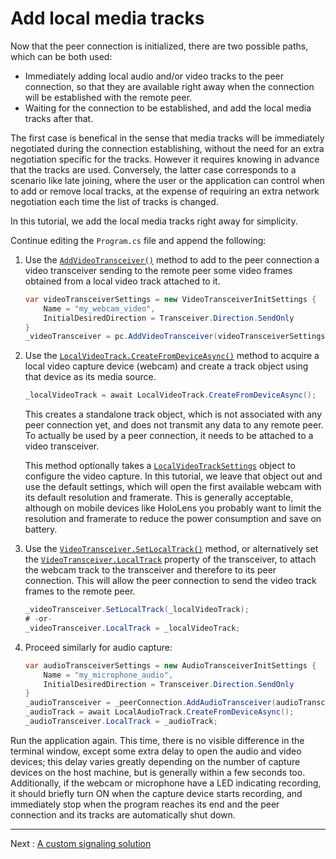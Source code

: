 # Add local media tracks

Now that the peer connection is initialized, there are two possible paths, which can be both used:

- Immediately adding local audio and/or video tracks to the peer connection, so that they are available right away when the connection will be established with the remote peer.
- Waiting for the connection to be established, and add the local media tracks after that.

The first case is benefical in the sense that media tracks will be immediately negotiated during the connection establishing, without the need for an extra negotiation specific for the tracks. However it requires knowing in advance that the tracks are used. Conversely, the latter case corresponds to a scenario like late joining, where the user or the application can control when to add or remove local tracks, at the expense of requiring an extra network negotiation each time the list of tracks is changed.

In this tutorial, we add the local media tracks right away for simplicity.

Continue editing the `Program.cs` file and append the following:

1. Use the [`AddVideoTransceiver()`](xref:Microsoft.MixedReality.WebRTC.PeerConnection.AddVideoTransceiver(Microsoft.MixedReality.WebRTC.VideoTransceiverInitSettings)) method to add to the peer connection a video transceiver sending to the remote peer some video frames obtained from a local video track attached to it.

   ```cs
   var videoTransceiverSettings = new VideoTransceiverInitSettings {
       Name = "my_webcam_video",
       InitialDesiredDirection = Transceiver.Direction.SendOnly
   }
   _videoTransceiver = pc.AddVideoTransceiver(videoTransceiverSettings);
   ```

2. Use the [`LocalVideoTrack.CreateFromDeviceAsync()`](xref:Microsoft.MixedReality.WebRTC.LocalVideoTrack.CreateFromDeviceAsync(Microsoft.MixedReality.WebRTC.LocalVideoTrackSettings)) method to acquire a local video capture device (webcam) and create a track object using that device as its media source.

   ```cs
   _localVideoTrack = await LocalVideoTrack.CreateFromDeviceAsync();
   ```

   This creates a standalone track object, which is not associated with any peer connection yet, and does not transmit any data to any remote peer. To actually be used by a peer connection, it needs to be attached to a video transceiver.

   This method optionally takes a [`LocalVideoTrackSettings`](xref:Microsoft.MixedReality.WebRTC.LocalVideoTrackSettings) object to configure the video capture. In this tutorial, we leave that object out and use the default settings, which will open the first available webcam with its default resolution and framerate. This is generally acceptable, although on mobile devices like HoloLens you probably want to limit the resolution and framerate to reduce the power consumption and save on battery.

3. Use the [`VideoTransceiver.SetLocalTrack()`](xref:Microsoft.MixedReality.WebRTC.VideoTransceiver.SetLocalTrack(Microsoft.MixedReality.WebRTC.LocalVideoTrack)) method, or alternatively set the [`VideoTransceiver.LocalTrack`](xref:Microsoft.MixedReality.WebRTC.VideoTransceiver.LocalTrack) property of the transceiver, to attach the webcam track to the transceiver and therefore to its peer connection. This will allow the peer connection to send the video track frames to the remote peer.

   ```cs
   _videoTransceiver.SetLocalTrack(_localVideoTrack);
   # -or-
   _videoTransceiver.LocalTrack = _localVideoTrack;
   ```

4. Proceed similarly for audio capture:

   ```cs
   var audioTransceiverSettings = new AudioTransceiverInitSettings {
       Name = "my_microphone_audio",
       InitialDesiredDirection = Transceiver.Direction.SendOnly
   }
   _audioTransceiver = _peerConnection.AddAudioTransceiver(audioTransceiverSettings);
   _audioTrack = await LocalAudioTrack.CreateFromDeviceAsync();
   _audioTransceiver.LocalTrack = _audioTrack;
   ```

Run the application again. This time, there is no visible difference in the terminal window, except some extra delay to open the audio and video devices; this delay varies greatly depending on the number of capture devices on the host machine, but is generally within a few seconds too. Additionally, if the webcam or microphone have a LED indicating recording, it should briefly turn ON when the capture device starts recording, and immediately stop when the program reaches its end and the peer connection and its tracks are automatically shut down.

----

Next : [A custom signaling solution](helloworld-cs-signaling-core3.md)
